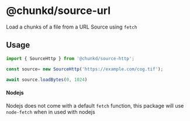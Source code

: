 # @chunkd/source-url


Load a chunks of a file from a URL Source using `fetch`

## Usage

```javascript
import { SourceHttp } from '@chunkd/source-http';

const source= new SourceHttp('https://example.com/cog.tif');

await source.loadBytes(0, 1024)
```

#### Nodejs
Nodejs does not come with a default `fetch` function, this package will use `node-fetch` when in used with nodejs
